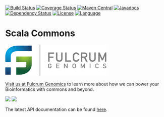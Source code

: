 [![Build Status](https://github.com/fulcrumgenomics/commons/workflows/unit%20tests/badge.svg)](https://github.com/fulcrumgenomics/commons/actions?query=workflow%3A%22unit+tests%22)
[![Coverage Status](https://codecov.io/github/fulcrumgenomics/commons/coverage.svg?branch=main)](https://codecov.io/github/fulcrumgenomics/commons?branch=main)
[![Maven Central](https://maven-badges.herokuapp.com/maven-central/com.fulcrumgenomics/commons_2.11/badge.svg)](https://maven-badges.herokuapp.com/maven-central/com.fulcrumgenomics/commons_2.11)
[![Javadocs](http://javadoc.io/badge/com.fulcrumgenomics/commons_2.12.svg)](http://javadoc.io/doc/com.fulcrumgenomics/commons_2.12)
[![Dependency Status](https://www.versioneye.com/user/projects/56b2d2d593b95a003c714340/badge.svg)](https://www.versioneye.com/user/projects/56b2d2d593b95a003c714340#dialog_dependency_badge)
[![License](http://img.shields.io/badge/license-MIT-blue.svg)](https://github.com/fulcrumgenomics/commons/blob/main/LICENSE)
[![Language](http://img.shields.io/badge/language-scala-brightgreen.svg)](http://www.scala-lang.org/)

Scala Commons
====

<p>
<a href float="left"="https://fulcrumgenomics.com"><img src=".github/logos/fulcrumgenomics.svg" alt="Fulcrum Genomics" height="100"/></a>
</p>

[Visit us at Fulcrum Genomics](https://www.fulcrumgenomics.com) to learn more about how we can power your Bioinformatics with commons and beyond.

<a href="mailto:contact@fulcrumgenomics.com?subject=[GitHub inquiry]"><img src="https://img.shields.io/badge/Email_us-brightgreen.svg?&style=for-the-badge&logo=gmail&logoColor=white"/></a>
<a href="https://www.fulcrumgenomics.com"><img src="https://img.shields.io/badge/Visit_Us-blue.svg?&style=for-the-badge&logo=wordpress&logoColor=white"/></a>


The latest API documentation can be found [here](http://javadoc.io/doc/com.fulcrumgenomics/commons_2.12).
